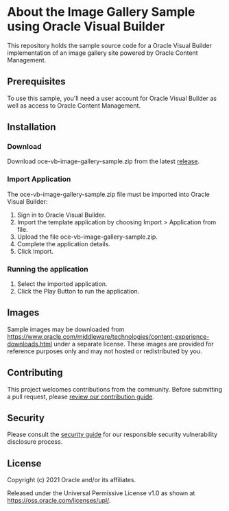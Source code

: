 # About the Image Gallery Sample using Oracle Visual Builder

This repository holds the sample source code for a Oracle Visual Builder implementation of an image gallery site powered by Oracle Content Management.

## Prerequisites

To use this sample, you'll need a user account for Oracle Visual Builder as well as access to Oracle Content Management.

## Installation

### Download

Download oce-vb-image-gallery-sample.zip from the latest [release](https://github.com/oracle/oce-integration-samples/releases/latest).

### Import Application

The oce-vb-image-gallery-sample.zip file must be imported into Oracle Visual Builder:

1. Sign in to Oracle Visual Builder.
2. Import the template application by choosing Import > Application from file.
3. Upload the file oce-vb-image-gallery-sample.zip.
4. Complete the application details.
5. Click Import.

### Running the application

1. Select the imported application.
2. Click the Play Button to run the application.

## Images

Sample images may be downloaded from <https://www.oracle.com/middleware/technologies/content-experience-downloads.html> under a separate license. These images are provided for reference purposes only and may not hosted or redistributed by you.

## Contributing

This project welcomes contributions from the community. Before submitting a pull
request, please [review our contribution guide](../CONTRIBUTING.md).

## Security

Please consult the [security guide](../SECURITY.md) for our responsible security
vulnerability disclosure process.

## License

Copyright (c) 2021 Oracle and/or its affiliates.

Released under the Universal Permissive License v1.0 as shown at
<https://oss.oracle.com/licenses/upl/>.

